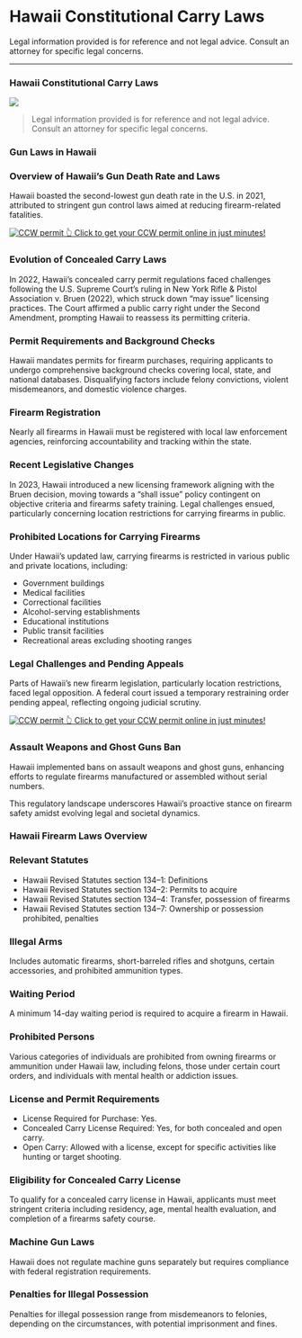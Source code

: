 # Hawaii Constitutional Carry Laws

Legal information provided is for reference and not legal advice. Consult an attorney for specific legal concerns. 

* * *

### Hawaii Constitutional Carry Laws

![](https://cdn-images-1.medium.com/max/1200/1*yL5UYpO_lArIkERnOl6InQ.png)

> Legal information provided is for reference and not legal advice. Consult an attorney for specific legal concerns.

### Gun Laws in Hawaii

### Overview of Hawaii’s Gun Death Rate and Laws

Hawaii boasted the second-lowest gun death rate in the U.S. in 2021, attributed to stringent gun control laws aimed at reducing firearm-related fatalities.

<a href="https://serp.ly/ccw">
<div>
    <img src="https://cdn-images-1.medium.com/max/1200/1*aCmvRhaa5Xjz4zDZxHzAjg.png" alt="CCW permit">
    👆 Click to get your CCW permit online in just minutes!
</div>
</a>

### Evolution of Concealed Carry Laws

In 2022, Hawaii’s concealed carry permit regulations faced challenges following the U.S. Supreme Court’s ruling in New York Rifle & Pistol Association v. Bruen (2022), which struck down “may issue” licensing practices. The Court affirmed a public carry right under the Second Amendment, prompting Hawaii to reassess its permitting criteria.

### Permit Requirements and Background Checks

Hawaii mandates permits for firearm purchases, requiring applicants to undergo comprehensive background checks covering local, state, and national databases. Disqualifying factors include felony convictions, violent misdemeanors, and domestic violence charges.

### Firearm Registration

Nearly all firearms in Hawaii must be registered with local law enforcement agencies, reinforcing accountability and tracking within the state.

### Recent Legislative Changes

In 2023, Hawaii introduced a new licensing framework aligning with the Bruen decision, moving towards a “shall issue” policy contingent on objective criteria and firearms safety training. Legal challenges ensued, particularly concerning location restrictions for carrying firearms in public.

### Prohibited Locations for Carrying Firearms

Under Hawaii’s updated law, carrying firearms is restricted in various public and private locations, including:

  * Government buildings
  * Medical facilities
  * Correctional facilities
  * Alcohol-serving establishments
  * Educational institutions
  * Public transit facilities
  * Recreational areas excluding shooting ranges



### Legal Challenges and Pending Appeals

Parts of Hawaii’s new firearm legislation, particularly location restrictions, faced legal opposition. A federal court issued a temporary restraining order pending appeal, reflecting ongoing judicial scrutiny.


<a href="https://serp.ly/ccw">
<div>
    <img src="https://cdn-images-1.medium.com/max/1200/1*TMCVgNoKp2NAtvLSAMkaJg.png" alt="CCW permit">
    👆 Click to get your CCW permit online in just minutes!
</div>
</a>


### Assault Weapons and Ghost Guns Ban

Hawaii implemented bans on assault weapons and ghost guns, enhancing efforts to regulate firearms manufactured or assembled without serial numbers.

This regulatory landscape underscores Hawaii’s proactive stance on firearm safety amidst evolving legal and societal dynamics.

### Hawaii Firearm Laws Overview

### Relevant Statutes

  * Hawaii Revised Statutes section 134–1: Definitions
  * Hawaii Revised Statutes section 134–2: Permits to acquire
  * Hawaii Revised Statutes section 134–4: Transfer, possession of firearms
  * Hawaii Revised Statutes section 134–7: Ownership or possession prohibited, penalties



### Illegal Arms

Includes automatic firearms, short-barreled rifles and shotguns, certain accessories, and prohibited ammunition types.

### Waiting Period

A minimum 14-day waiting period is required to acquire a firearm in Hawaii.

### Prohibited Persons

Various categories of individuals are prohibited from owning firearms or ammunition under Hawaii law, including felons, those under certain court orders, and individuals with mental health or addiction issues.

### License and Permit Requirements

  * License Required for Purchase: Yes.
  * Concealed Carry License Required: Yes, for both concealed and open carry.
  * Open Carry: Allowed with a license, except for specific activities like hunting or target shooting.



### Eligibility for Concealed Carry License

To qualify for a concealed carry license in Hawaii, applicants must meet stringent criteria including residency, age, mental health evaluation, and completion of a firearms safety course.

### Machine Gun Laws

Hawaii does not regulate machine guns separately but requires compliance with federal registration requirements.

### Penalties for Illegal Possession

Penalties for illegal possession range from misdemeanors to felonies, depending on the circumstances, with potential imprisonment and fines.


